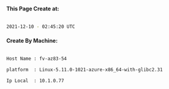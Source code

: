 
   
#### This Page Create at:

```bash

2021-12-10 - 02:45:20 UTC

```

#### Create By Machine:

```bash

Host Name : fv-az83-54

platform  : Linux-5.11.0-1021-azure-x86_64-with-glibc2.31

Ip Local  : 10.1.0.77

```

